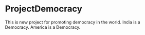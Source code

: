 # ProjectDemocracy
This is new project for promoting democracy in the world.
India is a Democracy.
America is a Democracy.
